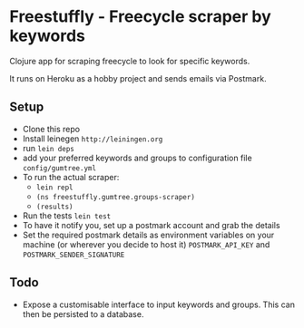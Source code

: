 # Freestuffly - Freecycle scraper by keywords

Clojure app for scraping freecycle to look for specific keywords.

It runs on Heroku as a hobby project and sends emails via Postmark.

## Setup
  - Clone this repo
  - Install leinegen `http://leiningen.org`
  - run `lein deps`
  - add your preferred keywords and groups to configuration file `config/gumtree.yml`
  - To run the actual scraper:
    - `lein repl`
    - `(ns freestuffly.gumtree.groups-scraper)`
    - `(results)`
  - Run the tests `lein test`
  - To have it notify you, set up a postmark account and grab the details
  - Set the required postmark details as environment variables on your machine (or wherever you decide to host it)
  `POSTMARK_API_KEY` and `POSTMARK_SENDER_SIGNATURE`

## Todo
  - Expose a customisable interface to input keywords and groups.  This can then be persisted to a database.
